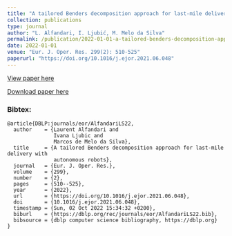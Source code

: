 ```yaml
---
title: "A tailored Benders decomposition approach for last-mile delivery with autonomous robots"
collection: publications
type: journal
author: "L. Alfandari, I. Ljubić, M. Melo da Silva"
permalink: /publication/2022-01-01-a-tailored-benders-decomposition-approach-for-last-mile-delivery-with-autonomous-robots
date: 2022-01-01
venue: "Eur. J. Oper. Res. 299(2): 510-525"
paperurl: "https://doi.org/10.1016/j.ejor.2021.06.048"
---
```


[View paper here](https://doi.org/10.1016/j.ejor.2021.06.048)

[Download paper here](http://www.optimization-online.org/DB_HTML/2021/03/8279.html)

### Bibtex:

```
@article{DBLP:journals/eor/AlfandariLS22,
  author    = {Laurent Alfandari and
               Ivana Ljubic and
               Marcos de Melo da Silva},
  title     = {A tailored Benders decomposition approach for last-mile delivery with
               autonomous robots},
  journal   = {Eur. J. Oper. Res.},
  volume    = {299},
  number    = {2},
  pages     = {510--525},
  year      = {2022},
  url       = {https://doi.org/10.1016/j.ejor.2021.06.048},
  doi       = {10.1016/j.ejor.2021.06.048},
  timestamp = {Sun, 02 Oct 2022 15:34:32 +0200},
  biburl    = {https://dblp.org/rec/journals/eor/AlfandariLS22.bib},
  bibsource = {dblp computer science bibliography, https://dblp.org}
}
```
